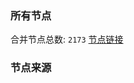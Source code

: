 ### 所有节点
合并节点总数: `2173`
[节点链接](https://raw.githubusercontent.com/rzhy1/11/master/sub/sub_merge_base64.txt)

### 节点来源